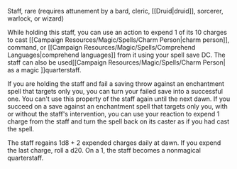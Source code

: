Staff, rare (requires attunement by a bard, cleric, [[Druid|druid]], sorcerer, warlock, or wizard)

While holding this staff, you can use an action to expend 1 of its 10 charges to cast [[Campaign Resources/Magic/Spells/Charm Person|charm person]], command, or [[Campaign Resources/Magic/Spells/Comprehend Languages|comprehend languages]] from it using your spell save DC. The staff can also be used[[Campaign Resources/Magic/Spells/Charm Person| as a magic ]]quarterstaff.

If you are holding the staff and fail a saving throw against an enchantment spell that targets only you, you can turn your failed save into a successful one. You can't use this property of the staff again until the next dawn. If you succeed on a save against an enchantment spell that targets only you, with or without the staff's intervention, you can use your reaction to expend 1 charge from the staff and turn the spell back on its caster as if you had cast the spell.

The staff regains 1d8 + 2 expended charges daily at dawn. If you expend the last charge, roll a d20. On a 1, the staff becomes a nonmagical quarterstaff.